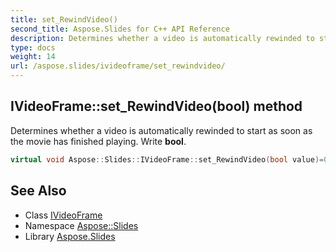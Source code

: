 ```yaml
---
title: set_RewindVideo()
second_title: Aspose.Slides for C++ API Reference
description: Determines whether a video is automatically rewinded to start as soon as the movie has finished playing. Write bool.
type: docs
weight: 14
url: /aspose.slides/ivideoframe/set_rewindvideo/
---
```

## IVideoFrame::set_RewindVideo(bool) method


Determines whether a video is automatically rewinded to start as soon as the movie has finished playing. Write **bool**.

```cpp
virtual void Aspose::Slides::IVideoFrame::set_RewindVideo(bool value)=0
```

## See Also

* Class [IVideoFrame](../)
* Namespace [Aspose::Slides](../../)
* Library [Aspose.Slides](../../../)